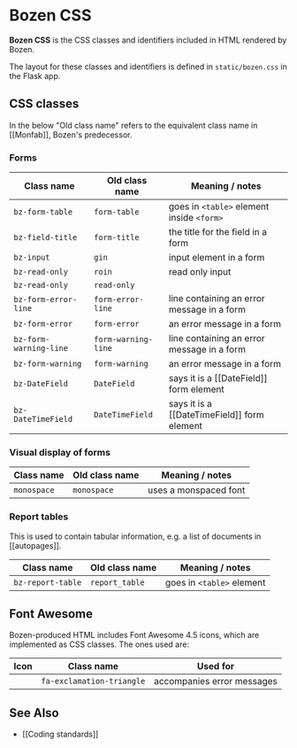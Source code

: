 # Bozen CSS

**Bozen CSS** is the CSS classes and identifiers included in HTML rendered by Bozen.

The layout for these classes and identifiers is defined in `static/bozen.css` in the Flask app.

## CSS classes

In the below "Old class name" refers to the equivalent class name in [[Monfab]], Bozen's predecessor.

### Forms


Class name      | Old class name | Meaning / notes
------          | ------         | ------
`bz-form-table` | `form-table`   | goes in `<table>` element inside `<form>`
`bz-field-title`| `form-title`   | the title for the field in a form
`bz-input`      | `gin`          | input element in a form
`bz-read-only`  | `roin`         | read only input
`bz-read-only`  | `read-only`    | 
`bz-form-error-line` | `form-error-line` | line containing an error message in a form
`bz-form-error` | `form-error`   | an error message in a form
`bz-form-warning-line` | `form-warning-line` | line containing an error message in a form
`bz-form-warning`| `form-warning`| an error message in a form
`bz-DateField`  | `DateField`    | says it is a [[DateField]] form element
`bz-DateTimeField` | `DateTimeField` | says it is a [[DateTimeField]] form element

### Visual display of forms

Class name      | Old class name | Meaning / notes
------          | ------         | ------
`monospace`     | `monospace`    | uses a monspaced font

### Report tables

This is used to contain tabular information, e.g. a list of documents in [[autopages]].

Class name       | Old class name | Meaning / notes
------           | ------         | ------
`bz-report-table`| `report_table` | goes in `<table>` element 

## Font Awesome

Bozen-produced HTML includes Font Awesome 4.5 icons, which are implemented as CSS classes. The ones used are:


Icon   | Class name   | Used for 
------ | ------       | -----
<i class='fa fa-exclamation-triangle'></i> | `fa-exclamation-triangle` | accompanies error messages



## See Also

* [[Coding standards]]